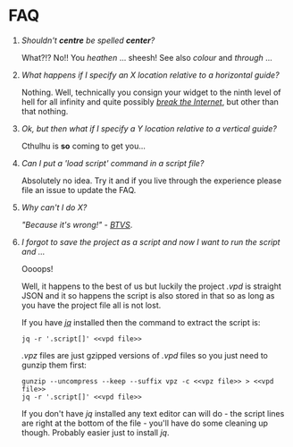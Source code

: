 # FAQ

1. _Shouldn't **centre** be spelled **center**?_

   What?!? No!! You _heathen_ ... sheesh! See also _colour_ and _through_ ... 


2. _What happens if I specify an X location relative to a horizontal guide?_

   Nothing. Well, technically you consign your widget to the ninth level of hell for all infinity and quite possibly 
   [_break the Internet_](https://www.youtube.com/watch?v=v2FMqtC1x9Y), but other than that nothing.


3. _Ok, but then what if I specify a Y location relative to a vertical guide?_

   Cthulhu is **so** coming to get you...


4. _Can I put a 'load script' command in a script file?_

   Absolutely no idea. Try it and if you live through the experience please file an issue to update the FAQ.


5. _Why can't I do X?_

   _"Because it's wrong!"_ - [_BTVS_](https://youtu.be/QrluNqSjoHg?si=z_XZRsL5lh8OuUj7&t=29).


6. _I forgot to save the project as a script and now I want to run the script and ..._

   Oooops! 

   Well, it happens to the best of us but luckily the project _.vpd_ is straight JSON and it so
   happens the script is also stored in that so as long as you have the project file all is not
   lost.

   If you have [_jq_](https://github.com/jqlang/jq) installed then the command to extract the script is:
   ```
   jq -r '.script[]' <<vpd file>>
   ```

   _.vpz_ files are just gzipped versions of _.vpd_ files so you just need to gunzip them first:
   ```
   gunzip --uncompress --keep --suffix vpz -c <<vpz file>> > <<vpd file>>
   jq -r '.script[]' <<vpd file>>
   ```
   
   If you don't have _jq_ installed any text editor can will do - the script lines are right at the 
   bottom of the file - you'll have do some cleaning up though. Probably easier just to install _jq_.
